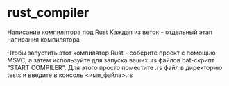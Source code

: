 # rust_compiler
Написание компилятора под Rust
Каждая из веток - отдельный этап написания компилятора

Чтобы запустить этот компилятор Rust - соберите проект с помощью MSVC, а затем используйте для запуска ваших .rs файлов bat-скрипт "START COMPILER". Для этого просто поместите .rs файл в директорию tests и введите в консоль <имя_файла>.rs
